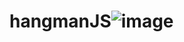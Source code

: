 # hangmanJS![image](https://user-images.githubusercontent.com/74561029/196791805-0c754d25-70eb-43e6-a845-33b77fc3d7b2.png)

